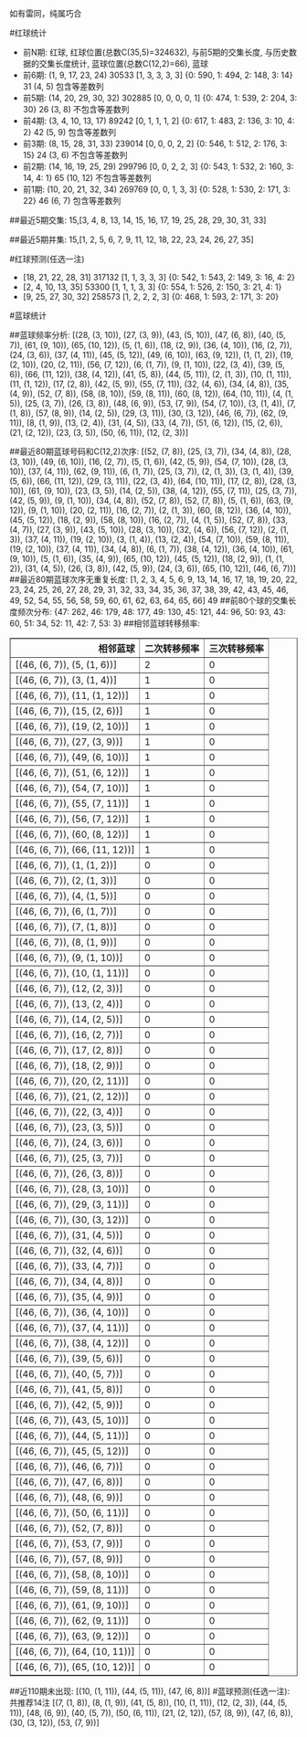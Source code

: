 <!-- 
.. title: 大乐透15084期(2015-07-22)数据分析报告
.. slug: dlott-15084-2015-07-22-report
.. date: 2015-07-23 08:00:00 UTC+08:00
.. tags: Lottery
.. link: 
.. description: 
.. type: text
-->

如有雷同，纯属巧合

<!-- TEASER_END-->

#红球统计

- 前N期: 红球, 红球位置(总数C(35,5)=324632), 与前5期的交集长度, 与历史数据的交集长度统计, 蓝球位置(总数C(12,2)=66), 蓝球
- 前6期: (1, 9, 17, 23, 24) 30533 [1, 3, 3, 3, 3] {0: 590, 1: 494, 2: 148, 3: 14} 31 (4, 5) 包含等差数列
- 前5期: (14, 20, 29, 30, 32) 302885 [0, 0, 0, 0, 1] {0: 474, 1: 539, 2: 204, 3: 30} 26 (3, 8) 不包含等差数列
- 前4期: (3, 4, 10, 13, 17) 89242 [0, 1, 1, 1, 2] {0: 617, 1: 483, 2: 136, 3: 10, 4: 2} 42 (5, 9) 包含等差数列
- 前3期: (8, 15, 28, 31, 33) 239014 [0, 0, 0, 2, 2] {0: 546, 1: 512, 2: 176, 3: 15} 24 (3, 6) 不包含等差数列
- 前2期: (14, 16, 19, 25, 29) 299796 [0, 0, 2, 2, 3] {0: 543, 1: 532, 2: 160, 3: 14, 4: 1} 65 (10, 12) 不包含等差数列
- 前1期: (10, 20, 21, 32, 34) 269769 [0, 0, 1, 3, 3] {0: 528, 1: 530, 2: 171, 3: 22} 46 (6, 7) 包含等差数列

##最近5期交集:
15,[3, 4, 8, 13, 14, 15, 16, 17, 19, 25, 28, 29, 30, 31, 33]

##最近5期并集:
15,[1, 2, 5, 6, 7, 9, 11, 12, 18, 22, 23, 24, 26, 27, 35]

#红球预测(任选一注)

- [18, 21, 22, 28, 31] 317132 [1, 1, 3, 3, 3] {0: 542, 1: 543, 2: 149, 3: 16, 4: 2}
- [2, 4, 10, 13, 35] 53300 [1, 1, 1, 3, 3] {0: 554, 1: 526, 2: 150, 3: 21, 4: 1}
- [9, 25, 27, 30, 32] 258573 [1, 2, 2, 2, 3] {0: 468, 1: 593, 2: 171, 3: 20}

#蓝球统计

##蓝球频率分析:
[(28, (3, 10)), (27, (3, 9)), (43, (5, 10)), (47, (6, 8)), (40, (5, 7)), (61, (9, 10)), (65, (10, 12)), (5, (1, 6)), (18, (2, 9)), (36, (4, 10)), (16, (2, 7)), (24, (3, 6)), (37, (4, 11)), (45, (5, 12)), (49, (6, 10)), (63, (9, 12)), (1, (1, 2)), (19, (2, 10)), (20, (2, 11)), (56, (7, 12)), (6, (1, 7)), (9, (1, 10)), (22, (3, 4)), (39, (5, 6)), (66, (11, 12)), (38, (4, 12)), (41, (5, 8)), (44, (5, 11)), (2, (1, 3)), (10, (1, 11)), (11, (1, 12)), (17, (2, 8)), (42, (5, 9)), (55, (7, 11)), (32, (4, 6)), (34, (4, 8)), (35, (4, 9)), (52, (7, 8)), (58, (8, 10)), (59, (8, 11)), (60, (8, 12)), (64, (10, 11)), (4, (1, 5)), (25, (3, 7)), (26, (3, 8)), (48, (6, 9)), (53, (7, 9)), (54, (7, 10)), (3, (1, 4)), (7, (1, 8)), (57, (8, 9)), (14, (2, 5)), (29, (3, 11)), (30, (3, 12)), (46, (6, 7)), (62, (9, 11)), (8, (1, 9)), (13, (2, 4)), (31, (4, 5)), (33, (4, 7)), (51, (6, 12)), (15, (2, 6)), (21, (2, 12)), (23, (3, 5)), (50, (6, 11)), (12, (2, 3))]

##最近80期蓝球号码和C(12,2)次序:
[(52, (7, 8)), (25, (3, 7)), (34, (4, 8)), (28, (3, 10)), (49, (6, 10)), (16, (2, 7)), (5, (1, 6)), (42, (5, 9)), (54, (7, 10)), (28, (3, 10)), (37, (4, 11)), (62, (9, 11)), (6, (1, 7)), (25, (3, 7)), (2, (1, 3)), (3, (1, 4)), (39, (5, 6)), (66, (11, 12)), (29, (3, 11)), (22, (3, 4)), (64, (10, 11)), (17, (2, 8)), (28, (3, 10)), (61, (9, 10)), (23, (3, 5)), (14, (2, 5)), (38, (4, 12)), (55, (7, 11)), (25, (3, 7)), (42, (5, 9)), (9, (1, 10)), (34, (4, 8)), (52, (7, 8)), (52, (7, 8)), (5, (1, 6)), (63, (9, 12)), (9, (1, 10)), (20, (2, 11)), (16, (2, 7)), (2, (1, 3)), (60, (8, 12)), (36, (4, 10)), (45, (5, 12)), (18, (2, 9)), (58, (8, 10)), (16, (2, 7)), (4, (1, 5)), (52, (7, 8)), (33, (4, 7)), (27, (3, 9)), (43, (5, 10)), (28, (3, 10)), (32, (4, 6)), (56, (7, 12)), (2, (1, 3)), (37, (4, 11)), (19, (2, 10)), (3, (1, 4)), (13, (2, 4)), (54, (7, 10)), (59, (8, 11)), (19, (2, 10)), (37, (4, 11)), (34, (4, 8)), (6, (1, 7)), (38, (4, 12)), (36, (4, 10)), (61, (9, 10)), (5, (1, 6)), (35, (4, 9)), (65, (10, 12)), (45, (5, 12)), (18, (2, 9)), (1, (1, 2)), (31, (4, 5)), (26, (3, 8)), (42, (5, 9)), (24, (3, 6)), (65, (10, 12)), (46, (6, 7))]
##最近80期蓝球次序无重复长度:
[1, 2, 3, 4, 5, 6, 9, 13, 14, 16, 17, 18, 19, 20, 22, 23, 24, 25, 26, 27, 28, 29, 31, 32, 33, 34, 35, 36, 37, 38, 39, 42, 43, 45, 46, 49, 52, 54, 55, 56, 58, 59, 60, 61, 62, 63, 64, 65, 66] 49
##前80个球的交集长度频次分布:
{47: 262, 46: 179, 48: 177, 49: 130, 45: 121, 44: 96, 50: 93, 43: 60, 51: 34, 52: 11, 42: 7, 53: 3}
##相邻蓝球转移频率:
<table border="1" class="table table-striped dataframe">
  <thead>
    <tr style="text-align: right;">
      <th>相邻蓝球</th>
      <th>二次转移频率</th>
      <th>三次转移频率</th>
    </tr>
  </thead>
  <tbody>
    <tr>
      <td>[(46, (6, 7)), (5, (1, 6))]</td>
      <td>2</td>
      <td>0</td>
    </tr>
    <tr>
      <td>[(46, (6, 7)), (3, (1, 4))]</td>
      <td>1</td>
      <td>0</td>
    </tr>
    <tr>
      <td>[(46, (6, 7)), (11, (1, 12))]</td>
      <td>1</td>
      <td>0</td>
    </tr>
    <tr>
      <td>[(46, (6, 7)), (15, (2, 6))]</td>
      <td>1</td>
      <td>0</td>
    </tr>
    <tr>
      <td>[(46, (6, 7)), (19, (2, 10))]</td>
      <td>1</td>
      <td>0</td>
    </tr>
    <tr>
      <td>[(46, (6, 7)), (27, (3, 9))]</td>
      <td>1</td>
      <td>0</td>
    </tr>
    <tr>
      <td>[(46, (6, 7)), (49, (6, 10))]</td>
      <td>1</td>
      <td>0</td>
    </tr>
    <tr>
      <td>[(46, (6, 7)), (51, (6, 12))]</td>
      <td>1</td>
      <td>0</td>
    </tr>
    <tr>
      <td>[(46, (6, 7)), (54, (7, 10))]</td>
      <td>1</td>
      <td>0</td>
    </tr>
    <tr>
      <td>[(46, (6, 7)), (55, (7, 11))]</td>
      <td>1</td>
      <td>0</td>
    </tr>
    <tr>
      <td>[(46, (6, 7)), (56, (7, 12))]</td>
      <td>1</td>
      <td>0</td>
    </tr>
    <tr>
      <td>[(46, (6, 7)), (60, (8, 12))]</td>
      <td>1</td>
      <td>0</td>
    </tr>
    <tr>
      <td>[(46, (6, 7)), (66, (11, 12))]</td>
      <td>1</td>
      <td>0</td>
    </tr>
    <tr>
      <td>[(46, (6, 7)), (1, (1, 2))]</td>
      <td>0</td>
      <td>0</td>
    </tr>
    <tr>
      <td>[(46, (6, 7)), (2, (1, 3))]</td>
      <td>0</td>
      <td>0</td>
    </tr>
    <tr>
      <td>[(46, (6, 7)), (4, (1, 5))]</td>
      <td>0</td>
      <td>0</td>
    </tr>
    <tr>
      <td>[(46, (6, 7)), (6, (1, 7))]</td>
      <td>0</td>
      <td>0</td>
    </tr>
    <tr>
      <td>[(46, (6, 7)), (7, (1, 8))]</td>
      <td>0</td>
      <td>0</td>
    </tr>
    <tr>
      <td>[(46, (6, 7)), (8, (1, 9))]</td>
      <td>0</td>
      <td>0</td>
    </tr>
    <tr>
      <td>[(46, (6, 7)), (9, (1, 10))]</td>
      <td>0</td>
      <td>0</td>
    </tr>
    <tr>
      <td>[(46, (6, 7)), (10, (1, 11))]</td>
      <td>0</td>
      <td>0</td>
    </tr>
    <tr>
      <td>[(46, (6, 7)), (12, (2, 3))]</td>
      <td>0</td>
      <td>0</td>
    </tr>
    <tr>
      <td>[(46, (6, 7)), (13, (2, 4))]</td>
      <td>0</td>
      <td>0</td>
    </tr>
    <tr>
      <td>[(46, (6, 7)), (14, (2, 5))]</td>
      <td>0</td>
      <td>0</td>
    </tr>
    <tr>
      <td>[(46, (6, 7)), (16, (2, 7))]</td>
      <td>0</td>
      <td>0</td>
    </tr>
    <tr>
      <td>[(46, (6, 7)), (17, (2, 8))]</td>
      <td>0</td>
      <td>0</td>
    </tr>
    <tr>
      <td>[(46, (6, 7)), (18, (2, 9))]</td>
      <td>0</td>
      <td>0</td>
    </tr>
    <tr>
      <td>[(46, (6, 7)), (20, (2, 11))]</td>
      <td>0</td>
      <td>0</td>
    </tr>
    <tr>
      <td>[(46, (6, 7)), (21, (2, 12))]</td>
      <td>0</td>
      <td>0</td>
    </tr>
    <tr>
      <td>[(46, (6, 7)), (22, (3, 4))]</td>
      <td>0</td>
      <td>0</td>
    </tr>
    <tr>
      <td>[(46, (6, 7)), (23, (3, 5))]</td>
      <td>0</td>
      <td>0</td>
    </tr>
    <tr>
      <td>[(46, (6, 7)), (24, (3, 6))]</td>
      <td>0</td>
      <td>0</td>
    </tr>
    <tr>
      <td>[(46, (6, 7)), (25, (3, 7))]</td>
      <td>0</td>
      <td>0</td>
    </tr>
    <tr>
      <td>[(46, (6, 7)), (26, (3, 8))]</td>
      <td>0</td>
      <td>0</td>
    </tr>
    <tr>
      <td>[(46, (6, 7)), (28, (3, 10))]</td>
      <td>0</td>
      <td>0</td>
    </tr>
    <tr>
      <td>[(46, (6, 7)), (29, (3, 11))]</td>
      <td>0</td>
      <td>0</td>
    </tr>
    <tr>
      <td>[(46, (6, 7)), (30, (3, 12))]</td>
      <td>0</td>
      <td>0</td>
    </tr>
    <tr>
      <td>[(46, (6, 7)), (31, (4, 5))]</td>
      <td>0</td>
      <td>0</td>
    </tr>
    <tr>
      <td>[(46, (6, 7)), (32, (4, 6))]</td>
      <td>0</td>
      <td>0</td>
    </tr>
    <tr>
      <td>[(46, (6, 7)), (33, (4, 7))]</td>
      <td>0</td>
      <td>0</td>
    </tr>
    <tr>
      <td>[(46, (6, 7)), (34, (4, 8))]</td>
      <td>0</td>
      <td>0</td>
    </tr>
    <tr>
      <td>[(46, (6, 7)), (35, (4, 9))]</td>
      <td>0</td>
      <td>0</td>
    </tr>
    <tr>
      <td>[(46, (6, 7)), (36, (4, 10))]</td>
      <td>0</td>
      <td>0</td>
    </tr>
    <tr>
      <td>[(46, (6, 7)), (37, (4, 11))]</td>
      <td>0</td>
      <td>0</td>
    </tr>
    <tr>
      <td>[(46, (6, 7)), (38, (4, 12))]</td>
      <td>0</td>
      <td>0</td>
    </tr>
    <tr>
      <td>[(46, (6, 7)), (39, (5, 6))]</td>
      <td>0</td>
      <td>0</td>
    </tr>
    <tr>
      <td>[(46, (6, 7)), (40, (5, 7))]</td>
      <td>0</td>
      <td>0</td>
    </tr>
    <tr>
      <td>[(46, (6, 7)), (41, (5, 8))]</td>
      <td>0</td>
      <td>0</td>
    </tr>
    <tr>
      <td>[(46, (6, 7)), (42, (5, 9))]</td>
      <td>0</td>
      <td>0</td>
    </tr>
    <tr>
      <td>[(46, (6, 7)), (43, (5, 10))]</td>
      <td>0</td>
      <td>0</td>
    </tr>
    <tr>
      <td>[(46, (6, 7)), (44, (5, 11))]</td>
      <td>0</td>
      <td>0</td>
    </tr>
    <tr>
      <td>[(46, (6, 7)), (45, (5, 12))]</td>
      <td>0</td>
      <td>0</td>
    </tr>
    <tr>
      <td>[(46, (6, 7)), (46, (6, 7))]</td>
      <td>0</td>
      <td>0</td>
    </tr>
    <tr>
      <td>[(46, (6, 7)), (47, (6, 8))]</td>
      <td>0</td>
      <td>0</td>
    </tr>
    <tr>
      <td>[(46, (6, 7)), (48, (6, 9))]</td>
      <td>0</td>
      <td>0</td>
    </tr>
    <tr>
      <td>[(46, (6, 7)), (50, (6, 11))]</td>
      <td>0</td>
      <td>0</td>
    </tr>
    <tr>
      <td>[(46, (6, 7)), (52, (7, 8))]</td>
      <td>0</td>
      <td>0</td>
    </tr>
    <tr>
      <td>[(46, (6, 7)), (53, (7, 9))]</td>
      <td>0</td>
      <td>0</td>
    </tr>
    <tr>
      <td>[(46, (6, 7)), (57, (8, 9))]</td>
      <td>0</td>
      <td>0</td>
    </tr>
    <tr>
      <td>[(46, (6, 7)), (58, (8, 10))]</td>
      <td>0</td>
      <td>0</td>
    </tr>
    <tr>
      <td>[(46, (6, 7)), (59, (8, 11))]</td>
      <td>0</td>
      <td>0</td>
    </tr>
    <tr>
      <td>[(46, (6, 7)), (61, (9, 10))]</td>
      <td>0</td>
      <td>0</td>
    </tr>
    <tr>
      <td>[(46, (6, 7)), (62, (9, 11))]</td>
      <td>0</td>
      <td>0</td>
    </tr>
    <tr>
      <td>[(46, (6, 7)), (63, (9, 12))]</td>
      <td>0</td>
      <td>0</td>
    </tr>
    <tr>
      <td>[(46, (6, 7)), (64, (10, 11))]</td>
      <td>0</td>
      <td>0</td>
    </tr>
    <tr>
      <td>[(46, (6, 7)), (65, (10, 12))]</td>
      <td>0</td>
      <td>0</td>
    </tr>
  </tbody>
</table>
##近110期未出现:
[(10, (1, 11)), (44, (5, 11)), (47, (6, 8))]
#蓝球预测(任选一注):
共推荐14注
[(7, (1, 8)), (8, (1, 9)), (41, (5, 8)), (10, (1, 11)), (12, (2, 3)), (44, (5, 11)), (48, (6, 9)), (40, (5, 7)), (50, (6, 11)), (21, (2, 12)), (57, (8, 9)), (47, (6, 8)), (30, (3, 12)), (53, (7, 9))]


